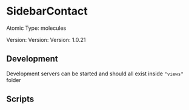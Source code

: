# SidebarContact

Atomic Type: molecules

Version: Version: Version: 1.0.21








## Development

Development servers can be started and should all exist inside `"views"` folder

## Scripts

